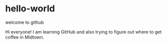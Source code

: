 # hello-world
welcome to github

Hi everyone!  I am learning GitHub and also trying to figure out where to get coffee in Midtown.
